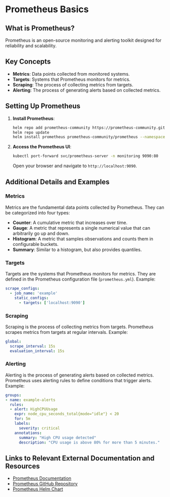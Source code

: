 # Prometheus Basics

## What is Prometheus?
Prometheus is an open-source monitoring and alerting toolkit designed for reliability and scalability.

## Key Concepts
- **Metrics**: Data points collected from monitored systems.
- **Targets**: Systems that Prometheus monitors for metrics.
- **Scraping**: The process of collecting metrics from targets.
- **Alerting**: The process of generating alerts based on collected metrics.

## Setting Up Prometheus
1. **Install Prometheus**:
    ```sh
    helm repo add prometheus-community https://prometheus-community.github.io/helm-charts
    helm repo update
    helm install prometheus prometheus-community/prometheus --namespace monitoring --create-namespace
    ```
2. **Access the Prometheus UI**:
    ```sh
    kubectl port-forward svc/prometheus-server -n monitoring 9090:80
    ```
    Open your browser and navigate to `http://localhost:9090`.

## Additional Details and Examples

### Metrics
Metrics are the fundamental data points collected by Prometheus. They can be categorized into four types:
- **Counter**: A cumulative metric that increases over time.
- **Gauge**: A metric that represents a single numerical value that can arbitrarily go up and down.
- **Histogram**: A metric that samples observations and counts them in configurable buckets.
- **Summary**: Similar to a histogram, but also provides quantiles.

### Targets
Targets are the systems that Prometheus monitors for metrics. They are defined in the Prometheus configuration file (`prometheus.yml`). Example:
```yaml
scrape_configs:
  - job_name: 'example'
    static_configs:
      - targets: ['localhost:9090']
```

### Scraping
Scraping is the process of collecting metrics from targets. Prometheus scrapes metrics from targets at regular intervals. Example:
```yaml
global:
  scrape_interval: 15s
  evaluation_interval: 15s
```

### Alerting
Alerting is the process of generating alerts based on collected metrics. Prometheus uses alerting rules to define conditions that trigger alerts. Example:
```yaml
groups:
- name: example-alerts
  rules:
  - alert: HighCPUUsage
    expr: node_cpu_seconds_total{mode="idle"} < 20
    for: 5m
    labels:
      severity: critical
    annotations:
      summary: "High CPU usage detected"
      description: "CPU usage is above 80% for more than 5 minutes."
```

## Links to Relevant External Documentation and Resources
- [Prometheus Documentation](https://prometheus.io/docs/introduction/overview/)
- [Prometheus GitHub Repository](https://github.com/prometheus/prometheus)
- [Prometheus Helm Chart](https://github.com/prometheus-community/helm-charts/tree/main/charts/prometheus)
